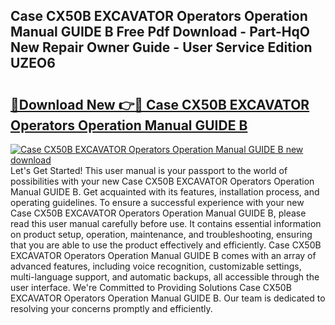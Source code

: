 ## Case CX50B EXCAVATOR Operators Operation Manual GUIDE B Free Pdf Download - Part-HqO New Repair Owner Guide - User Service Edition UZEO6

# <h2><a href="http://bc76964.oget.top/?id=Case+CX50B+EXCAVATOR+Operators+Operation+Manual+GUIDE+B">🔗Download New 👉🔴 Case CX50B EXCAVATOR Operators Operation Manual GUIDE B</a></h2>

[![Case CX50B EXCAVATOR Operators Operation Manual GUIDE B new download](https://i.imgur.com/5g1atiW.png)](http://bc76964.oget.top/?id=Case+CX50B+EXCAVATOR+Operators+Operation+Manual+GUIDE+B)
Let's Get Started! This user manual is your passport to the world of possibilities with your new Case CX50B EXCAVATOR Operators Operation Manual GUIDE B. Get acquainted with its features, installation process, and operating guidelines. To ensure a successful experience with your new Case CX50B EXCAVATOR Operators Operation Manual GUIDE B, please read this user manual carefully before use. It contains essential information on product setup, operation, maintenance, and troubleshooting, ensuring that you are able to use the product effectively and efficiently. Case CX50B EXCAVATOR Operators Operation Manual GUIDE B comes with an array of advanced features, including voice recognition, customizable settings, multi-language support, and automatic backups, all accessible through the user interface. We're Committed to Providing Solutions Case CX50B EXCAVATOR Operators Operation Manual GUIDE B. Our team is dedicated to resolving your concerns promptly and efficiently.
